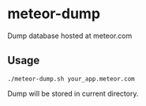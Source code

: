 meteor-dump
===========

Dump database hosted at meteor.com

Usage
-----

```
./meteor-dump.sh your_app.meteor.com
```

Dump will be stored in current directory.
